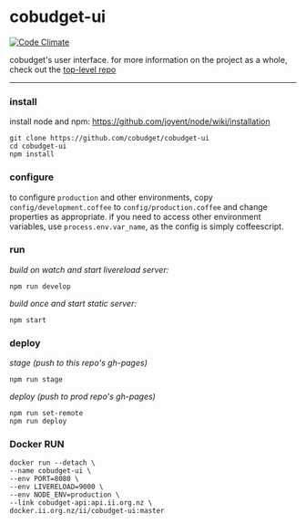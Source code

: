 # cobudget-ui

[![Code Climate](https://codeclimate.com/github/cobudget/cobudget-ui/badges/gpa.svg)](https://codeclimate.com/github/cobudget/cobudget-ui)


cobudget's user interface. for more information on the project as a whole, check out the [top-level repo](https://github.com/cobudget/cobudget)

---

### install

install node and npm: https://github.com/joyent/node/wiki/installation 

```
git clone https://github.com/cobudget/cobudget-ui
cd cobudget-ui
npm install
```

### configure

to configure `production` and other environments, copy `config/development.coffee` to `config/production.coffee` and change properties as appropriate. if you need to access other environment variables, use `process.env.var_name`, as the config is simply coffeescript.

### run

*build on watch and start livereload server:*

```
npm run develop
```

*build once and start static server:*

```
npm start
```

### deploy

*stage (push to this repo's gh-pages)*

```
npm run stage
```

*deploy (push to prod repo's gh-pages)*

```
npm run set-remote
npm run deploy
```

### Docker RUN

```
docker run --detach \
--name cobudget-ui \ 
--env PORT=8080 \
--env LIVERELOAD=9000 \
--env NODE_ENV=production \
--link cobudget-api:api.ii.org.nz \
docker.ii.org.nz/ii/cobudget-ui:master
```